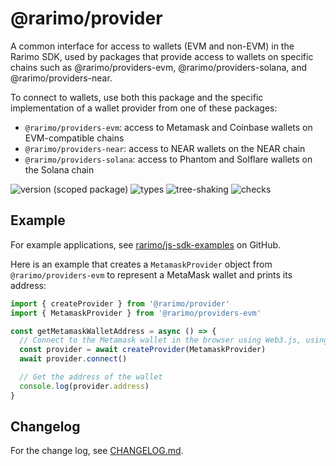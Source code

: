 # @rarimo/provider
A common interface for access to wallets (EVM and non-EVM) in the Rarimo SDK, used by packages that provide access to wallets on specific chains such as @rarimo/providers-evm, @rarimo/providers-solana, and @rarimo/providers-near.

To connect to wallets, use both this package and the specific implementation of a wallet provider from one of these packages:

- `@rarimo/providers-evm`: access to Metamask and Coinbase wallets on EVM-compatible chains
- `@rarimo/providers-near`: access to NEAR wallets on the NEAR chain
- `@rarimo/providers-solana`: access to Phantom and Solflare wallets on the Solana chain

![version (scoped package)](https://badgen.net/npm/v/@rarimo/provider)
![types](https://badgen.net/npm/types/@rarimo/provider)
![tree-shaking](https://badgen.net/bundlephobia/tree-shaking/@rarimo/provider)
![checks](https://badgen.net/github/checks/rarimo/js-sdk/main)

## Example

For example applications, see [rarimo/js-sdk-examples](https://github.com/rarimo/js-sdk-examples/) on GitHub.

Here is an example that creates a `MetamaskProvider` object from `@rarimo/providers-evm` to represent a MetaMask wallet and prints its address:

```js
import { createProvider } from '@rarimo/provider'
import { MetamaskProvider } from '@rarimo/providers-evm'

const getMetamaskWalletAddress = async () => {
  // Connect to the Metamask wallet in the browser using Web3.js, using the MetamaskProvider interface to limit bundle size.
  const provider = await createProvider(MetamaskProvider)
  await provider.connect()

  // Get the address of the wallet
  console.log(provider.address)
}
```

## Changelog

For the change log, see [CHANGELOG.md](https://github.com/rarimo/js-sdk/blob/main/CHANGELOG.md).
